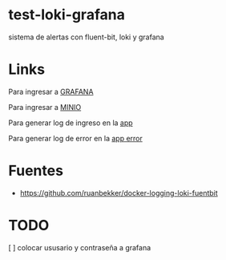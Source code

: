 # test-loki-grafana

sistema de alertas con fluent-bit, loki y grafana

# Links

Para ingresar a [GRAFANA](http://localhost:3000/)

Para ingresar a [MINIO](http://localhost:3000/)

Para generar log de ingreso en la [app](http://localhost:8080/)

Para generar log de error en la [app error](http://localhost:8080/test)
# Fuentes

- https://github.com/ruanbekker/docker-logging-loki-fuentbit

# TODO

[ ] colocar ususario y contraseña a grafana